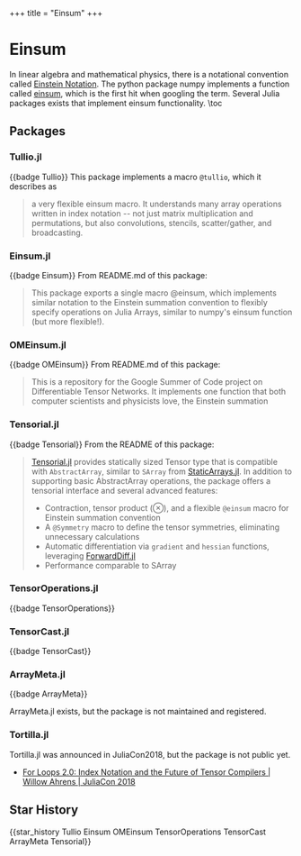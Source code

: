 +++
title = "Einsum"
+++

# Einsum
In linear algebra and mathematical physics, there is a notational convention called [Einstein Notation](https://en.wikipedia.org/wiki/Einstein_notation). The python package numpy implements a function called [einsum](https://numpy.org/doc/stable/reference/generated/numpy.einsum.html), which is the first hit when googling the term. Several Julia packages exists that implement einsum functionality.
\toc

## Packages
### Tullio.jl
{{badge Tullio}}
This package implements a macro `@tullio`, which it describes as
> a very flexible einsum macro. It understands many array operations written in index notation -- not just matrix multiplication and permutations, but also convolutions, stencils, scatter/gather, and broadcasting.

### Einsum.jl
{{badge Einsum}}
From README.md of this package:
> This package exports a single macro @einsum, which implements similar notation to the Einstein summation convention to flexibly specify operations on Julia Arrays, similar to numpy's einsum function (but more flexible!).

### OMEinsum.jl
{{badge OMEinsum}}
From README.md of this package:
> This is a repository for the Google Summer of Code project on Differentiable Tensor Networks. It implements one function that both computer scientists and physicists love, the Einstein summation

### Tensorial.jl
{{badge Tensorial}}
From the README of this package:

> [Tensorial.jl](https://github.com/KeitaNakamura/Tensorial.jl/)  provides statically sized Tensor type that is compatible with `AbstractArray`, similar to `SArray` from [StaticArrays.jl](https://github.com/JuliaArrays/StaticArrays.jl). In addition to supporting basic AbstractArray operations, the package offers a tensorial interface and several advanced features:
>
> * Contraction, tensor product (⊗), and a flexible `@einsum` macro for Einstein summation convention
> * A `@Symmetry` macro to define the tensor symmetries, eliminating unnecessary calculations
> * Automatic differentiation via `gradient` and `hessian` functions, leveraging [ForwardDiff.jl](https://github.com/JuliaDiff/ForwardDiff.jl)
> * Performance comparable to SArray


### TensorOperations.jl
{{badge TensorOperations}}

### TensorCast.jl
{{badge TensorCast}}

### ArrayMeta.jl
{{badge ArrayMeta}}

ArrayMeta.jl exists, but the package is not maintained and registered.

### Tortilla.jl
Tortilla.jl was announced in JuliaCon2018, but the package is not public yet.

* [For Loops 2.0: Index Notation and the Future of Tensor Compilers | Willow Ahrens | JuliaCon 2018](https://www.youtube.com/watch?v=Rp7sTl9oPNI)

## Star History
{{star_history Tullio Einsum OMEinsum TensorOperations TensorCast ArrayMeta Tensorial}}
